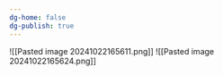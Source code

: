 ```yaml
---
dg-home: false
dg-publish: true
---
```


![[Pasted image 20241022165611.png]]
![[Pasted image 20241022165624.png]]